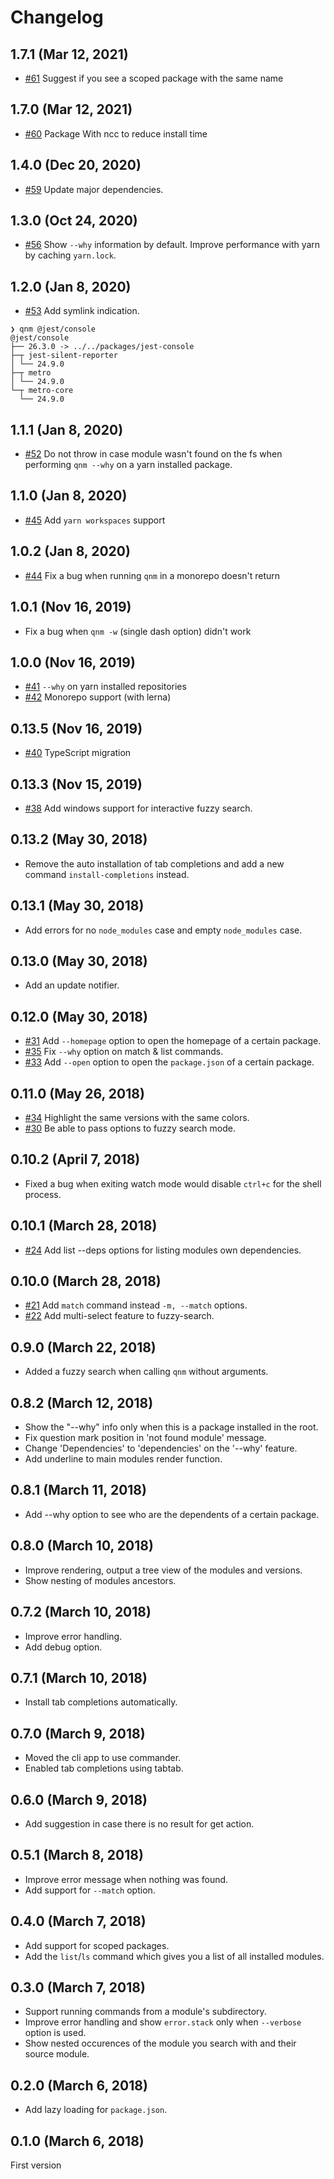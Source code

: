 # Changelog

## 1.7.1 (Mar 12, 2021)
* [#61](https://github.com/ranyitz/qnm/pull/61) Suggest if you see a scoped package with the same name

## 1.7.0 (Mar 12, 2021)
* [#60](https://github.com/ranyitz/qnm/pull/60) Package With ncc to reduce install time
## 1.4.0 (Dec 20, 2020)
* [#59](https://github.com/ranyitz/qnm/pull/59) Update major dependencies.

## 1.3.0 (Oct 24, 2020)
* [#56](https://github.com/ranyitz/qnm/pull/56) Show `--why` information by default. Improve performance with yarn by caching `yarn.lock`.

## 1.2.0 (Jan 8, 2020)
* [#53](https://github.com/ranyitz/qnm/pull/53) Add symlink indication.

```
❯ qnm @jest/console
@jest/console
├── 26.3.0 -> ../../packages/jest-console
├─┬ jest-silent-reporter
│ └── 24.9.0
├─┬ metro
│ └── 24.9.0
└─┬ metro-core
  └── 24.9.0
  ```

## 1.1.1 (Jan 8, 2020)
* [#52](https://github.com/ranyitz/qnm/pull/52) Do not throw in case module wasn't found on the fs when performing `qnm --why` on a yarn installed package.

## 1.1.0 (Jan 8, 2020)
* [#45](https://github.com/ranyitz/qnm/pull/45) Add `yarn workspaces` support

## 1.0.2 (Jan 8, 2020)
* [#44](https://github.com/ranyitz/qnm/pull/44) Fix a bug when running `qnm` in a monorepo doesn't return

## 1.0.1 (Nov 16, 2019)
* Fix a bug when `qnm -w` (single dash option) didn't work

## 1.0.0 (Nov 16, 2019)
* [#41](https://github.com/ranyitz/qnm/pull/41) `--why` on yarn installed repositories
* [#42](https://github.com/ranyitz/qnm/pull/42) Monorepo support (with lerna)

## 0.13.5 (Nov 16, 2019)
* [#40](https://github.com/ranyitz/qnm/pull/40) TypeScript migration

## 0.13.3 (Nov 15, 2019)
* [#38](https://github.com/ranyitz/qnm/pull/38) Add windows support for interactive fuzzy search.

## 0.13.2 (May 30, 2018)
* Remove the auto installation of tab completions and add a new command `install-completions` instead.

## 0.13.1 (May 30, 2018)
* Add errors for no `node_modules` case and empty `node_modules` case.

## 0.13.0 (May 30, 2018)
* Add an update notifier.

## 0.12.0 (May 30, 2018)
* [#31](https://github.com/ranyitz/qnm/pull/31) Add `--homepage` option to open the homepage of a certain package.
* [#35](https://github.com/ranyitz/qnm/pull/35) Fix `--why` option on match & list commands.
* [#33](https://github.com/ranyitz/qnm/pull/33) Add `--open` option to open the `package.json` of a certain package.

## 0.11.0 (May 26, 2018)
* [#34](https://github.com/ranyitz/qnm/pull/34) Highlight the same versions with the same colors.
* [#30](https://github.com/ranyitz/qnm/pull/30) Be able to pass options to fuzzy search mode.

## 0.10.2 (April 7, 2018)
* Fixed a bug when exiting watch mode would disable `ctrl+c` for the shell process.

## 0.10.1 (March 28, 2018)
* [#24](https://github.com/ranyitz/qnm/pull/24) Add list --deps options for listing modules own dependencies.

## 0.10.0 (March 28, 2018)
* [#21](https://github.com/ranyitz/qnm/pull/21) Add `match` command instead `-m, --match` options.
* [#22](https://github.com/ranyitz/qnm/pull/22) Add multi-select feature to fuzzy-search.

## 0.9.0 (March 22, 2018)
* Added a fuzzy search when calling `qnm` without arguments. 

## 0.8.2 (March 12, 2018)
* Show the "--why" info only when this is a package installed in the root.
* Fix question mark position in 'not found module' message.
* Change 'Dependencies' to 'dependencies' on the '--why' feature.
* Add underline to main modules render function.

## 0.8.1 (March 11, 2018)

* Add --why option to see who are the dependents of a certain package.

## 0.8.0 (March 10, 2018)

* Improve rendering, output a tree view of the modules and versions.
* Show nesting of modules ancestors.

## 0.7.2 (March 10, 2018)

* Improve error handling.
* Add debug option.

## 0.7.1 (March 10, 2018)

* Install tab completions automatically.

## 0.7.0 (March 9, 2018)

* Moved the cli app to use commander.
* Enabled tab completions using tabtab.

## 0.6.0 (March 9, 2018)

* Add suggestion in case there is no result for get action.

## 0.5.1 (March 8, 2018)

* Improve error message when nothing was found.
* Add support for `--match` option.

## 0.4.0 (March 7, 2018)

* Add support for scoped packages.
* Add the `list`/`ls` command which gives you a list of all installed modules.

## 0.3.0 (March 7, 2018)

* Support running commands from a module's subdirectory.
* Improve error handling and show `error.stack` only when `--verbose` option is used.
* Show nested occurences of the module you search with and their source module.

## 0.2.0 (March 6, 2018)

* Add lazy loading for `package.json`.

## 0.1.0 (March 6, 2018)

First version
